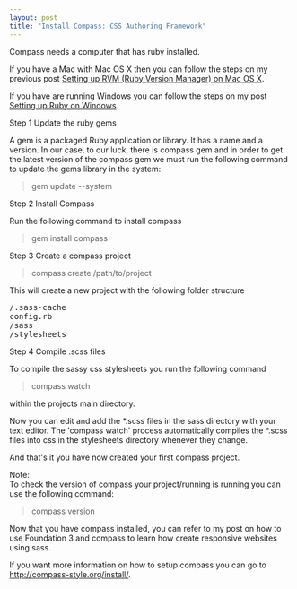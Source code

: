 ```yaml
---
layout: post
title: "Install Compass: CSS Authoring Framework"
---
```


<p>Compass needs a computer that has ruby installed.</p>

<p>If you have a Mac with Mac OS X then you can follow the steps on my previous post <a href="/2012/10/01/setting-up-rvm-on-mac-os-x.html">Setting up RVM (Ruby Version Manager) on Mac OS X</a>.</p>

<p>If you have are running Windows you can follow the steps on my post <a href="/2012/10/02/installing-ruby-on-windows.html">Setting up Ruby on Windows</a>.</p>

<div class="step">
<p><span>Step 1</span> Update the ruby gems</p>
<p>A gem is a packaged Ruby application or library. It has a name and a version. In our case, to our luck, there is compass gem and in order to get the latest version of the compass gem we must run the following command to update the gems library in the system:</p>
<blockquote>gem update --system</blockquote>
</div>

<div class="step">
<p><span>Step 2</span> Install Compass</p>
<p>Run the following command to install compass</p>
<blockquote>gem install compass</blockquote>
</div>

<div class="step">
<p><span>Step 3</span> Create a compass project</p>
<blockquote>compass create /path/to/project</blockquote>

<p>This will create a new project with the following folder structure</p>
<pre>
/.sass-cache
config.rb
/sass
/stylesheets
</pre>
</div>

<div class="step">
<p><span>Step 4</span> Compile .scss files</p>
<p>To compile the sassy css stylesheets you run the following command</p>
<blockquote>compass watch</blockquote>
<p>within the projects main directory.</p>
</div>

<p>Now you can edit and add the *.scss files in the sass directory with your text editor. The 'compass watch' process automatically compiles the *.scss files into css in the stylesheets directory whenever they change.</p>

<p>And that's it you have now created your first compass project.</p>

<p>Note:<br/>
To check the version of compass your project/running is running you can use the following command:</p>
<blockquote>compass version</blockquote>

<p>Now that you have compass installed, you can refer to my post on how to use Foundation 3 and compass to learn how create responsive websites using sass.</p>

<p>If you want more information on how to setup compass you can go to <a href="http://compass-style.org/install/">http://compass-style.org/install/</a>.</p>